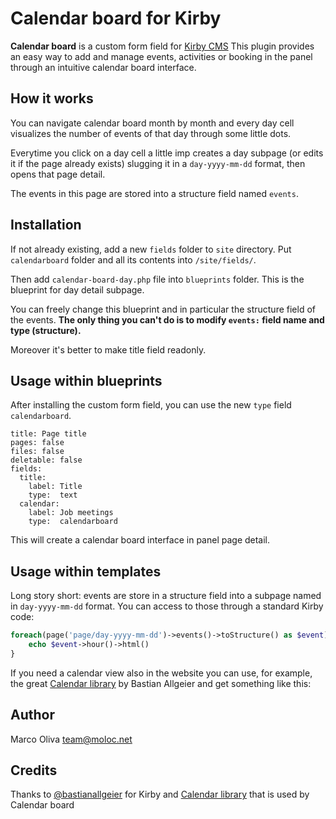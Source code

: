 # Calendar board for Kirby
**Calendar board** is a custom form field for [Kirby CMS](https://getkirby.com/)
This plugin provides an easy way to add and manage events, activities or booking in the panel through an intuitive calendar board interface.

## How it works
You can navigate calendar board month by month and every day cell visualizes the number of events of that day through some little dots.

Everytime you click on a day cell a little imp creates a day subpage (or edits it if the page already exists) slugging it in a ```day-yyyy-mm-dd``` format, then opens that page detail.

The events in this page are stored into a structure field named ```events```.

## Installation
If not already existing, add a new ```fields``` folder to ```site``` directory.
Put ```calendarboard``` folder and all its contents into ```/site/fields/```.

Then add ```calendar-board-day.php``` file into ```blueprints``` folder.
This is the blueprint for day detail subpage.

You can freely change this blueprint and in particular the structure field of the events.
**The only thing you can't do is to modify ```events:``` field name and type (structure).**

Moreover it's better to make title field readonly.

## Usage within blueprints
After installing the custom form field, you can use the new ```type``` field ```calendarboard```.

```
title: Page title
pages: false
files: false
deletable: false
fields:
  title:
    label: Title
    type:  text   
  calendar:
    label: Job meetings
    type:  calendarboard
```

This will create a calendar board interface in panel page detail.

## Usage within templates
Long story short: events are store in a structure field into a subpage named in ```day-yyyy-mm-dd``` format.
You can access to those through a standard Kirby code:

```php
foreach(page('page/day-yyyy-mm-dd')->events()->toStructure() as $event){
    echo $event->hour()->html()
}
```

If you need a calendar view also in the website you can use, for example, the great [Calendar library](https://github.com/bastianallgeier/calendar) by Bastian Allgeier and get something like this:


## Author
Marco Oliva <team@moloc.net>

## Credits
Thanks to [@bastianallgeier](https://github.com/bastianallgeier) for Kirby and [Calendar library](https://github.com/bastianallgeier/calendar) that is used by Calendar board

